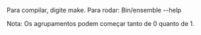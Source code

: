 Para compilar, digite make.
Para rodar: Bin/ensemble --help 

Nota: Os agrupamentos podem começar tanto de 0 quanto de 1.
